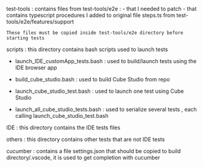 test-tools : contains files from test-tools/e2e : - that I needed to patch - that contains typescript procedures I added to original file steps.ts from test-tools/e2e/features/support

    These files must be copied inside test-tools/e2e directory before starting tests

scripts : this directory contains bash scripts used to launch tests

-   launch_IDE_customApp_tests.bash : used to build/launch tests using the IDE browser app

-   build_cube_studio.bash : used to build Cube Studio from repo

-   launch_cube_studio_test.bash : used to launch one test using Cube Studio

-   launch_all_cube_studio_tests.bash : used to serialize several tests , each calling launch_cube_studio_test.bash

IDE : this directory contains the IDE tests files

others : this directory contains other tests that are not IDE tests

cucumber : contains a file settings.json that should be copied to build directory/.vscode, it is used to get completion with cucumber
